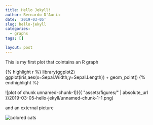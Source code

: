 ```yaml
---
title: Hello Jekyll!
author: Bernardo D'Auria
date: '2019-03-05'
slug: hello-jekyll
categories:
  - graphs
tags: []

layout: post
---
```


This is my first plot that cointains an R graph


{% highlight r %}
library(ggplot2)
ggplot(iris,aes(x=Sepal.Width,y=Sepal.Length)) + geom_point()
{% endhighlight %}

![plot of chunk unnamed-chunk-1]({{ "assets/figures/" | absolute_url }}2019-03-05-hello-jekyll/unnamed-chunk-1-1.png)

and an external picture

![colored cats](https://raw.githubusercontent.com/brdauria/codingclubuc3m_talk/master/docs/images/cats.jpg)

